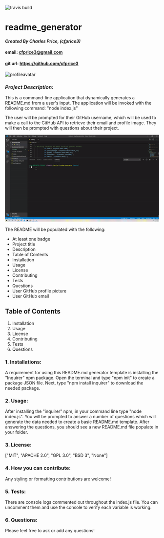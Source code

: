 ![travis build](https://img.shields.io/travis/cfprice3/readme_generator.svg)
# **readme_generator**

#### *Created By Charles Price, (cfprice3)*
#### email: cfprice3@gmail.com
#### git url: https://github.com/cfprice3
![profileavatar](https://avatars2.githubusercontent.com/u/58721464?v=4)

### *Project Description:*
This is a command-line application that dynamically generates a README.md from a user's input. 
The application will be invoked with the following command: "node index.js"

The user will be prompted for their GitHub username, which will be used to make a call to the 
GitHub API to retrieve their email and profile image. They will then be prompted with questions 
about their project.

![Gif Example](assets\readmeGif.gif)

The README will be populated with the following:

* At least one badge
* Project title
* Description
* Table of Contents
* Installation
* Usage
* License
* Contributing
* Tests
* Questions
* User GitHub profile picture
* User GitHub email



 ## **Table of Contents**
 1. Installation
 2. Usage
 3. License
 4. Contributing
 5. Tests
 6. Questions



### **1. Installations:**
A requirement for using this README.md generator template is installing the "Inquirer" npm package.
Open the terminal and type "npm init" to create a package JSON file.  Next, type "npm install inquirer"
to download the needed package.


### **2. Usage:**
After installing the "inquirer" npm, in your command line type "node index.js". You will be
prompted to answer a number of questions which will generate the data needed to create a 
basic README.md template.  After answering the questions, you should see a new README.md 
file populate in your folder.


### **3. License:**
["MIT", "APACHE 2.0", "GPL 3.0", "BSD 3", "None"]


### **4. How you can contribute:**
Any styling or formatting contributions are welcome!


### **5. Tests:**
There are console logs commented out throughout the index.js file.
You can uncomment them and use the console to verify each variable is working.


### **6. Questions:**
Please feel free to ask or add any questions!